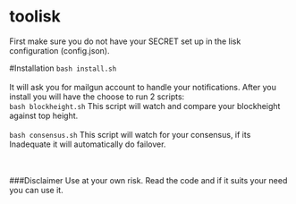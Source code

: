 # toolisk

First make sure you do not have your SECRET set up in the lisk configuration (config.json).<br>

#Installation
`bash install.sh` <br>
<br>
It will ask you for mailgun account to handle your notifications. After you install you will have the choose to run 2 scripts:
<br>
`bash blockheight.sh` This script will watch and compare your blockheight against top height.<br>
<br>
`bash consensus.sh` This script will watch for your consensus, if its Inadequate it will automatically do failover.<br>
<br>
<br>

###Disclaimer
Use at your own risk. Read the code and if it suits your need you can use it.
